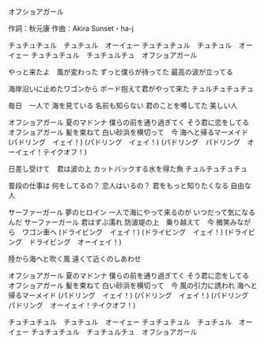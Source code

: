 オフショアガール

作詞：秋元康
作曲：Akira Sunset・ha-j

チュチュチュル　チュチュル　オーイェー
チュチュチュル　チュチュル　オーイェー
チュチュチュル　チュチュルチュ　オフショアガール

やっと来たよ　風が変わった
ずっと僕らが待ってた
最高の波が立ってる

海岸沿いに止めたワゴンから
ボード抱えて君がやって来た
チュルチュチュチュ

毎日　一人で
海を見ている
名前も知らない
君のことを噂してた
美しい人

オフショアガール
夏のマドンナ
僕らの前を通り過ぎてく
そう君に恋をしてる
オフショアガール
髪を束ねて
白い砂浜を横切って　今
海へと帰るマーメイド
(パドリング　イェイ！)
(パドリング　イェイ！)
(パドリング　パドリング　オーイェイ！テイクオフ！)

日差し受けて　君は波の上
カットバックする水を得た魚
チュルチュチュチュ

普段の仕事は
何をしてるの？
恋人はいるの？
君をもっと知りたくなる
自由な人

サーファーガール
夢のヒロイン
一人で海にやって来るのが
いつだって気になるんだ
サーファーガール
君はずぶ濡れ
防波堤の上　乗り越えて　今
微笑みながら　ワゴン車へ
(ドライビング　イェイ！)
(ドライビング　イェイ！)
(ドライビング　ドライビング　オーイェイ！)

陸から海へと吹く風
遠くて近くのしあわせ

オフショアガール
夏のマドンナ
僕らの前を通り過ぎてく
そう君に恋をしてる
オフショアガール
髪を束ねて
白い砂浜を横切って　今
風の引力に誘われ
海へと帰るマーメイド
(パドリング　イェイ！)
(パドリング　イェイ！)
(パドリング　パドリング　オーイェイ！テイクオフ！)

チュチュチュル　チュチュル　オーイェー
チュチュチュル　チュチュル　オーイェー
チュチュチュル　チュチュルチュ　オフショアガール